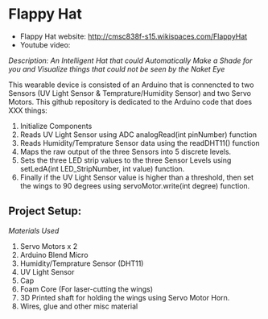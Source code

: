 # Flappy Hat

- Flappy Hat website: http://cmsc838f-s15.wikispaces.com/FlappyHat
- Youtube video: 

_Description: An Intelligent Hat that could Automatically Make a Shade for you and Visualize things that could not be seen by the Naket Eye_

This wearable device is consisted of an Arduino that is connencted to two Sensors (UV Light Sensor & Temprature/Humidity Sensor) and two Servo Motors. This github repository is dedicated to the Arduino code that does XXX things:
1. Initialize Components
2. Reads UV Light Sensor using ADC analogRead(int pinNumber) function
3. Reads Humidity/Temprature Sensor data using the readDHT11() function
4. Maps the raw output of the three Sensors into 5 discrete levels.
5. Sets the three LED strip values to the three Sensor Levels using setLedA(int LED_StripNumber, int value) function.
6. Finally if the UV Light Sensor value is higher than a threshold, then set the wings to 90 degrees using servoMotor.write(int degree) function.

## Project Setup:

_Materials Used_ 

1. Servo Motors x 2
2. Arduino Blend Micro
3. Humidity/Temprature Sensor (DHT11)
4. UV Light Sensor
5. Cap
6. Foam Core (For laser-cutting the wings)
7. 3D Printed shaft for holding the wings using Servo Motor Horn.
8. Wires, glue and other misc material
